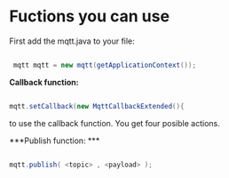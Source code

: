 <H1>Fuctions you can use</H1>

First add the mqtt.java to your file:

```JAVA

 mqtt mqtt = new mqtt(getApplicationContext());
 ```
 
**Callback function:** 
 
 ```JAVA
 
 mqtt.setCallback(new MqttCallbackExtended(){
 
 ```
 to use the callback function. You get four posible actions.
 
 
 
 ***Publish function: ***
 
 
 ```JAVA
 
 mqtt.publish( <topic> , <payload> );
 
 ```
 
 
 
